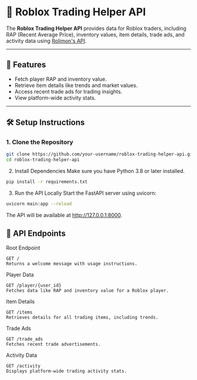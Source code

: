 # 🚀 Roblox Trading Helper API

The **Roblox Trading Helper API** provides data for Roblox traders, including RAP (Recent Average Price), inventory values, item details, trade ads, and activity data using [Rolimon's API](https://www.rolimons.com/).

---

## 🌟 Features

- Fetch player RAP and inventory value.
- Retrieve item details like trends and market values.
- Access recent trade ads for trading insights.
- View platform-wide activity stats.

---

## 🛠️ Setup Instructions

### 1. Clone the Repository
```bash
git clone https://github.com/your-username/roblox-trading-helper-api.git
cd roblox-trading-helper-api
```

2. Install Dependencies
Make sure you have Python 3.8 or later installed.
```bash
pip install -r requirements.txt
```

3. Run the API Locally
Start the FastAPI server using uvicorn:
```bash
uvicorn main:app --reload
```
The API will be available at http://127.0.0.1:8000.

## 📖 API Endpoints
Root Endpoint

    GET /
    Returns a welcome message with usage instructions.

Player Data

    GET /player/{user_id}
    Fetches data like RAP and inventory value for a Roblox player.

Item Details

    GET /items
    Retrieves details for all trading items, including trends.

Trade Ads

    GET /trade_ads
    Fetches recent trade advertisements.

Activity Data

    GET /activity
    Displays platform-wide trading activity stats.
